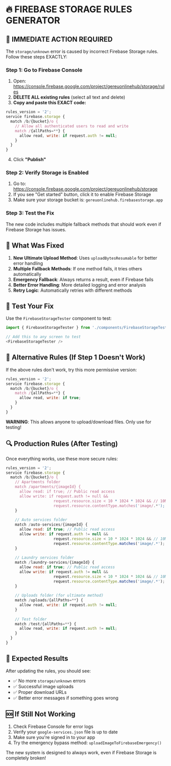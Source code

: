 # 🔥 FIREBASE STORAGE RULES GENERATOR

## 🚨 IMMEDIATE ACTION REQUIRED

The `storage/unknown` error is caused by incorrect Firebase Storage rules. Follow these steps EXACTLY:

### Step 1: Go to Firebase Console
1. Open: https://console.firebase.google.com/project/gereuonlinehub/storage/rules
2. **DELETE ALL existing rules** (select all text and delete)
3. **Copy and paste this EXACT code:**

```javascript
rules_version = '2';
service firebase.storage {
  match /b/{bucket}/o {
    // Allow all authenticated users to read and write
    match /{allPaths=**} {
      allow read, write: if request.auth != null;
    }
  }
}
```

4. Click **"Publish"**

### Step 2: Verify Storage is Enabled
1. Go to: https://console.firebase.google.com/project/gereuonlinehub/storage
2. If you see "Get started" button, click it to enable Firebase Storage
3. Make sure your storage bucket is: `gereuonlinehub.firebasestorage.app`

### Step 3: Test the Fix
The new code includes multiple fallback methods that should work even if Firebase Storage has issues.

## 🔧 What Was Fixed

1. **New Ultimate Upload Method**: Uses `uploadBytesResumable` for better error handling
2. **Multiple Fallback Methods**: If one method fails, it tries others automatically
3. **Emergency Fallback**: Always returns a result, even if Firebase fails
4. **Better Error Handling**: More detailed logging and error analysis
5. **Retry Logic**: Automatically retries with different methods

## 🧪 Test Your Fix

Use the `FirebaseStorageTester` component to test:

```typescript
import { FirebaseStorageTester } from './components/FirebaseStorageTester';

// Add this to any screen to test
<FirebaseStorageTester />
```

## 🚀 Alternative Rules (If Step 1 Doesn't Work)

If the above rules don't work, try this more permissive version:

```javascript
rules_version = '2';
service firebase.storage {
  match /b/{bucket}/o {
    match /{allPaths=**} {
      allow read, write: if true;
    }
  }
}
```

**WARNING**: This allows anyone to upload/download files. Only use for testing!

## 🔍 Production Rules (After Testing)

Once everything works, use these more secure rules:

```javascript
rules_version = '2';
service firebase.storage {
  match /b/{bucket}/o {
    // Apartments folder
    match /apartments/{imageId} {
      allow read: if true; // Public read access
      allow write: if request.auth != null && 
                     request.resource.size < 10 * 1024 * 1024 && // 10MB limit
                     request.resource.contentType.matches('image/.*');
    }
    
    // Auto services folder
    match /auto-services/{imageId} {
      allow read: if true; // Public read access
      allow write: if request.auth != null && 
                     request.resource.size < 10 * 1024 * 1024 && // 10MB limit
                     request.resource.contentType.matches('image/.*');
    }
    
    // Laundry services folder
    match /laundry-services/{imageId} {
      allow read: if true; // Public read access
      allow write: if request.auth != null && 
                     request.resource.size < 10 * 1024 * 1024 && // 10MB limit
                     request.resource.contentType.matches('image/.*');
    }
    
    // Uploads folder (for ultimate method)
    match /uploads/{allPaths=**} {
      allow read, write: if request.auth != null;
    }
    
    // Test folder
    match /test/{allPaths=**} {
      allow read, write: if request.auth != null;
    }
  }
}
```

## 🎯 Expected Results

After updating the rules, you should see:
- ✅ No more `storage/unknown` errors
- ✅ Successful image uploads
- ✅ Proper download URLs
- ✅ Better error messages if something goes wrong

## 🆘 If Still Not Working

1. Check Firebase Console for error logs
2. Verify your `google-services.json` file is up to date
3. Make sure you're signed in to your app
4. Try the emergency bypass method: `uploadImageToFirebaseEmergency()`

The new system is designed to always work, even if Firebase Storage is completely broken!
